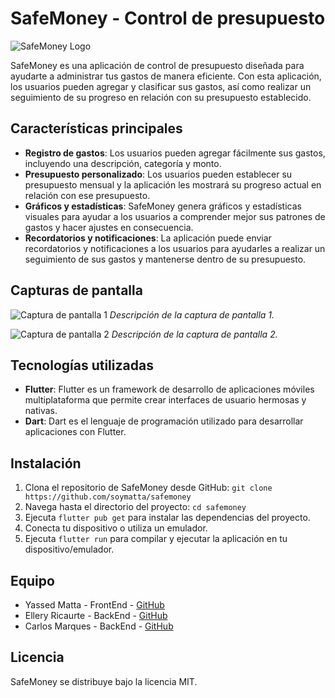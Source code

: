 # SafeMoney - Control de presupuesto

![SafeMoney Logo](https://example.com/safemoney-logo.png)

SafeMoney es una aplicación de control de presupuesto diseñada para ayudarte a administrar tus gastos de manera eficiente. Con esta aplicación, los usuarios pueden agregar y clasificar sus gastos, así como realizar un seguimiento de su progreso en relación con su presupuesto establecido.

## Características principales

- **Registro de gastos**: Los usuarios pueden agregar fácilmente sus gastos, incluyendo una descripción, categoría y monto.
- **Presupuesto personalizado**: Los usuarios pueden establecer su presupuesto mensual y la aplicación les mostrará su progreso actual en relación con ese presupuesto.
- **Gráficos y estadísticas**: SafeMoney genera gráficos y estadísticas visuales para ayudar a los usuarios a comprender mejor sus patrones de gastos y hacer ajustes en consecuencia.
- **Recordatorios y notificaciones**: La aplicación puede enviar recordatorios y notificaciones a los usuarios para ayudarles a realizar un seguimiento de sus gastos y mantenerse dentro de su presupuesto.

## Capturas de pantalla

![Captura de pantalla 1](https://example.com/safemoney-screenshot1.png)
_Descripción de la captura de pantalla 1._

![Captura de pantalla 2](https://example.com/safemoney-screenshot2.png)
_Descripción de la captura de pantalla 2._

## Tecnologías utilizadas

- **Flutter**: Flutter es un framework de desarrollo de aplicaciones móviles multiplataforma que permite crear interfaces de usuario hermosas y nativas.
- **Dart**: Dart es el lenguaje de programación utilizado para desarrollar aplicaciones con Flutter.

## Instalación

1. Clona el repositorio de SafeMoney desde GitHub: `git clone https://github.com/soymatta/safemoney`
2. Navega hasta el directorio del proyecto: `cd safemoney`
3. Ejecuta `flutter pub get` para instalar las dependencias del proyecto.
4. Conecta tu dispositivo o utiliza un emulador.
5. Ejecuta `flutter run` para compilar y ejecutar la aplicación en tu dispositivo/emulador.

## Equipo

- Yassed Matta - FrontEnd - [GitHub](https://github.com/soymatta)
- Ellery Ricaurte - BackEnd - [GitHub](https://github.com/ellery25)
- Carlos Marques - BackEnd - [GitHub](https://github.com/shago420)

## Licencia

SafeMoney se distribuye bajo la licencia MIT.
